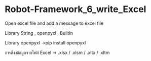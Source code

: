 # Robot-Framework_6_write_Excel
Open excel file and add a message to excel file

Library    String , openpyxl , BuiltIn

Library    openpyxl 
->pip install openpyxl

การดึงงข้อมูลจากไฟล์ Excel -> .xlsx / .xlsm / .xltx / .xltm
